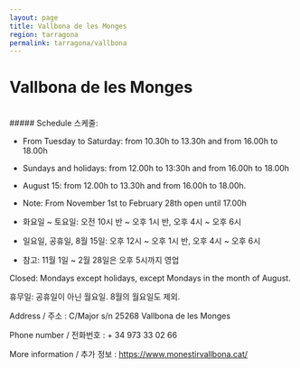 ```yaml
---
layout: page
title: Vallbona de les Monges
region: tarragona
permalink: tarragona/vallbona
---
```

# Vallbona de les Monges
<br>
##### Schedule 스케줄:

* From Tuesday to Saturday: from 10.30h to 13.30h and from 16.00h to 18.00h
* Sundays and holidays: from 12.00h to 13:30h and from 16.00h to 18.00h
* August 15: from 12.00h to 13.30h and from 16.00h to 18.00h.
* Note: From November 1st to February 28th open until 17.00h

* 화요일 ~ 토요일: 오전 10시 반 ~ 오후 1시 반, 오후 4시 ~ 오후 6시
* 일요일, 공휴일, 8월 15일: 오후 12시 ~ 오후 1시 반, 오후 4시 ~ 오후 6시
* 참고: 11월 1일 ~ 2월 28일은 오후 5시까지 영업

Closed: Mondays except holidays, except Mondays in the month of August.

휴무일: 공휴일이 아닌 월요일. 8월의 월요일도 제외.

​Address / 주소 : C/Major s/n 25268 Vallbona de les Monges

Phone number / 전화번호 : + 34 973 33 02 66

More information / 추가 정보 : <https://www.monestirvallbona.cat/>
